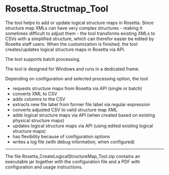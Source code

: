 # Rosetta.Structmap_Tool
The tool helps to add or update logical structure maps in Rosetta. Since structure map XMLs can have very complex structures - making it sometimes difficult to adjust them - the tool transforms existing XMLs to CSVs with a simplified structure, which can therefor easier be edited by Rosetta staff users. When the customization is finished, the tool creates/updates logical structure maps in Rosetta via API.

The tool supports batch processing.

The tool is designed for Windows and runs in a dedicated frame. 

Depending on configuration and selected processing option, the tool
- requests structure maps from Rosetta via API (single or batch)
- converts XML to CSV 
- adds columns to the CSV
- extracts new file label from former file label via regular expression
- converts adjusted CSV to valid structure map XML
- adds logical structure maps via API (when created based on existing physical structure maps)
- updates logical structure maps via API (using edited existing logical structure maps) 
- has flexibility because of configuration options
- writes a log file (with debug information, when configured)

--------

The file Rosetta_CreateLogicalStructureMap_Tool.zip contains an executable jar together with the configuration file and a PDF with configuration and usage instructions.
